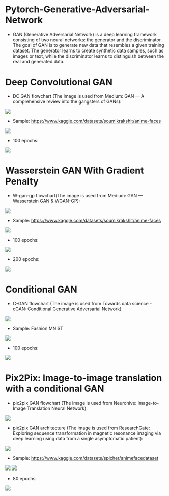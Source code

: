 # Pytorch-Generative-Adversarial-Network

- GAN (Generative Adversarial Network) is a deep learning framework consisting of two neural networks: the generator and the discriminator. The goal of GAN is to generate new data that resembles a given training dataset. The generator learns to create synthetic data samples, such as images or text, while the discriminator learns to distinguish between the real and generated data.

# Deep Convolutional GAN
- DC GAN flowchart (The image is used from Medium: GAN — A comprehensive review into the gangsters of GANs):
  
![](images/dc_gan.jpg)

- Sample: https://www.kaggle.com/datasets/soumikrakshit/anime-faces

![](images/anime_faces_sample.jpg)
- 100 epochs:

![](gifs/dc_gan_anime_faces.gif)

# Wasserstein GAN With Gradient Penalty
- W-gan-gp flowchart(The image is used from Medium: GAN — Wasserstein GAN & WGAN-GP):

![](images/wgan.jpg)

- Sample: https://www.kaggle.com/datasets/soumikrakshit/anime-faces

![](images/anime_faces_sample.jpg)

- 100 epochs:

![](gifs/w_gan_100_epochs.gif)

- 200 epochs:

![](gifs/w_gan_200_epochs.gif)

# Conditional GAN
- C-GAN flowchart (The image is used from Towards data science - cGAN: Conditional Generative Adversarial Network)

![](images/c_gan_model.png)

- Sample: Fashion MNIST

![](images/fashion_mnist_sample.jpg)

- 100 epochs:

![](gifs/fashion_c_gan.gif)

# Pix2Pix: Image-to-image translation with a conditional GAN
- pix2pix GAN flowchart (The image is used from Neurohive: Image-to-Image Translation Neural Network): 

![](images/pix2pix.jpg)

- pix2pix GAN architecture (The image is used from ResearchGate: Exploring sequence transformation in magnetic resonance imaging via deep learning using data from a single asymptomatic patient):

![](images/pix2pix_network_architecture.jpg)

- Sample: https://www.kaggle.com/datasets/splcher/animefacedataset

![](images/gray_sample.jpg)
![](images/rgb_sample.jpg)

- 80 epochs:

![](images/generate_color.jpg)

